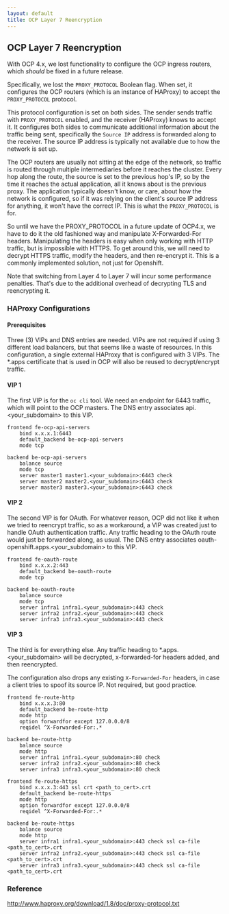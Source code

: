 ```yaml
---
layout: default
title: OCP Layer 7 Reencryption
---
```


## OCP Layer 7 Reencryption

With OCP 4.x, we lost functionality to configure the OCP ingress routers, which _should_ be fixed in a future release.

Specifically, we lost the `PROXY_PROTOCOL` Boolean flag.  When set, it configures the OCP routers (which is an instance of HAProxy) to accept the `PROXY_PROTOCOL` protocol.

This protocol configuration is set on both sides.  The sender sends traffic with `PROXY_PROTOCOL` enabled, and the receiver (HAProxy) knows to accept it.  It configures both sides to communicate additional information about the traffic being sent, specifically the `Source IP` address is forwarded along to the receiver.  The source IP address is typically not available due to how the network is set up.

The OCP routers are usually not sitting at the edge of the network, so traffic is routed through multiple intermediaries before it reaches the cluster.  Every hop along the route, the source is set to the previous hop's IP, so by the time it reaches the actual application, all it knows about is the previous proxy.  The application typically doesn't know, or care, about how the network is configured, so if it was relying on the client's source IP address for anything, it won't have the correct IP.  This is what the `PROXY_PROTOCOL` is for.


So until we have the PROXY_PROTOCOL in a future update of OCP4.x, we have to do it the old fashioned way and manipulate X-Forwarded-For headers.  Manipulating the headers is easy when only working with HTTP traffic, but is impossible with HTTPS.  To get around this, we will need to decrypt HTTPS traffic, modify the headers, and then re-encrypt it.  This is a commonly implemented solution, not just for Openshift.

Note that switching from Layer 4 to Layer 7 will incur some performance penalties.  That's due to the additional overhead of decrypting TLS and reencrypting it.  



### HAProxy Configurations

#### Prerequisites
Three (3) VIPs and DNS entries are needed.  VIPs are not required if using 3 different load balancers, but that seems like a waste of resources.  In this configuration, a single external HAProxy that is configured with 3 VIPs.  The \*.apps certificate that is used in OCP will also be reused to decrypt/encrypt traffic.



#### VIP 1
The first VIP is for the `oc cli` tool.  We need an endpoint for 6443 traffic, which will point to the OCP masters.  The DNS entry associates api.<your_subdomain\> to this VIP.

```
frontend fe-ocp-api-servers
    bind x.x.x.1:6443
    default_backend be-ocp-api-servers
    mode tcp

backend be-ocp-api-servers
    balance source
    mode tcp
    server master1 master1.<your_subdomain>:6443 check
    server master2 master2.<your_subdomain>:6443 check
    server master3 master3.<your_subdomain>:6443 check
```

#### VIP 2
The second VIP is for OAuth.  For whatever reason, OCP did not like it when we tried to reencrypt traffic, so as a workaround, a VIP was created just to handle OAuth authentication traffic.  Any traffic heading to the OAuth route would just be forwarded along, as usual.  The DNS entry associates oauth-openshift.apps.<your_subdomain\> to this VIP.

```
frontend fe-oauth-route
    bind x.x.x.2:443
    default_backend be-oauth-route
    mode tcp

backend be-oauth-route
    balance source
    mode tcp
    server infra1 infra1.<your_subdomain>:443 check
    server infra2 infra2.<your_subdomain>:443 check
    server infra3 infra3.<your_subdomain>:443 check
```

#### VIP 3
The third is for everything else.  Any traffic heading to \*.apps.<your_subdomain\> will be decrypted, x-forwarded-for headers added, and then reencrypted.

The configuration also drops any existing `X-Forwarded-For` headers, in case a client tries to spoof its source IP.  Not required, but good practice.

```
frontend fe-route-http
    bind x.x.x.3:80
    default_backend be-route-http
    mode http
    option forwardfor except 127.0.0.0/8
    reqidel ^X-Forwarded-For:.*

backend be-route-http
    balance source
    mode http
    server infra1 infra1.<your_subdomain>:80 check
    server infra2 infra2.<your_subdomain>:80 check
    server infra3 infra3.<your_subdomain>:80 check

frontend fe-route-https
    bind x.x.x.3:443 ssl crt <path_to_cert>.crt
    default_backend be-route-https
    mode http
    option forwardfor except 127.0.0.0/8
    reqidel ^X-Forwarded-For:.*

backend be-route-https
    balance source
    mode http
    server infra1 infra1.<your_subdomain>:443 check ssl ca-file <path_to_cert>.crt
    server infra2 infra2.<your_subdomain>:443 check ssl ca-file <path_to_cert>.crt
    server infra3 infra3.<your_subdomain>:443 check ssl ca-file <path_to_cert>.crt
```

### Reference

http://www.haproxy.org/download/1.8/doc/proxy-protocol.txt
